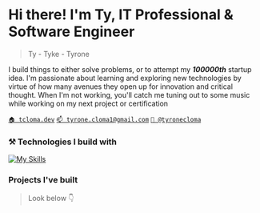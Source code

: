 
# Hi there! I'm Ty, IT Professional & Software Engineer
> Ty - Tyke - Tyrone

I build things to either solve problems, or to attempt my ***100000th*** startup idea. I'm passionate about learning and exploring new technologies by virtue of how many avenues they open up for innovation and critical thought. When I'm not working, you'll catch me tuning out to some music while working on my next project or certification

[`🏠 tcloma.dev`](https://tcloma.dev/)
[`📫 tyrone.cloma1@gmail.com`](mailto:tyrone.cloma1@gmail.com)
[`🔗 @tyronecloma`](https://linkedin.com/in/tyronecloma)

### ⚒️ Technologies I build with
[![My Skills](https://skillicons.dev/icons?i=js,ts,react,nextjs,tailwind,python,go,fastapi,postgres,mongodb,firebase,bash,powershell,azure,docker)](https://skillicons.dev)

### Projects I've built
> Look below 👇
